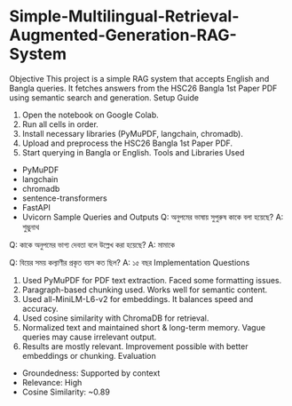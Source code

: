 # Simple-Multilingual-Retrieval-Augmented-Generation-RAG-System

Objective
This project is a simple RAG system that accepts English and Bangla queries. It fetches answers from the HSC26 Bangla 1st Paper PDF using semantic search and generation.
Setup Guide
1. Open the notebook on Google Colab.
2. Run all cells in order.
3. Install necessary libraries (PyMuPDF, langchain, chromadb).
4. Upload and preprocess the HSC26 Bangla 1st Paper PDF.
5. Start querying in Bangla or English.
Tools and Libraries Used
- PyMuPDF
- langchain
- chromadb
- sentence-transformers
- FastAPI 
- Uvicorn 
Sample Queries and Outputs
Q: অনুপমের ভাষায় সুপুরুষ কাকে বলা হয়েছে?
A: শুম্ভুনাথ

Q: কাকে অনুপমের ভাগ্য দেবতা বলে উল্লেখ করা হয়েছে?
A: মামাকে

Q: বিয়ের সময় কল্যাণীর প্রকৃত বয়স কত ছিল?
A: ১৫ বছর
Implementation Questions
1. Used PyMuPDF for PDF text extraction. Faced some formatting issues.
2. Paragraph-based chunking used. Works well for semantic content.
3. Used all-MiniLM-L6-v2 for embeddings. It balances speed and accuracy.
4. Used cosine similarity with ChromaDB for retrieval.
5. Normalized text and maintained short & long-term memory. Vague queries may cause irrelevant output.
6. Results are mostly relevant. Improvement possible with better embeddings or chunking.
Evaluation
- Groundedness: Supported by context
- Relevance: High
- Cosine Similarity: ~0.89
